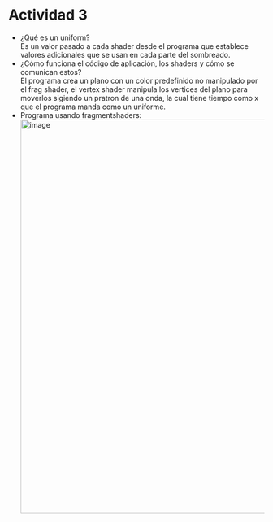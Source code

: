 # Actividad 3

- ¿Qué es un uniform?  
  Es un valor pasado a cada shader desde el programa que establece valores adicionales que se usan en cada parte del sombreado.
- ¿Cómo funciona el código de aplicación, los shaders y cómo se comunican estos?  
  El programa crea un plano con un color predefinido no manipulado por el frag shader, el vertex shader manipula los vertices del plano para moverlos sigiendo un pratron de una onda, la cual tiene tiempo como x que el programa manda como un uniforme.
- Programa usando fragmentshaders:  
  <img width="1002" height="775" alt="image" src="https://github.com/user-attachments/assets/fe9ae172-e808-4646-ae56-8caa12e168ea" />

